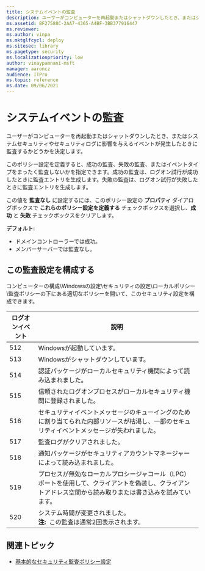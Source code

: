 ```yaml
---
title: システムイベントの監査
description: ユーザーがコンピューターを再起動またはシャットダウンしたとき、またはシステムセキュリティやセキュリティログに影響を与えるイベントが発生したときに監査するかどうかを決定します。
ms.assetid: BF27588C-2AA7-4365-A4BF-3BB377916447
ms.reviewer:
ms.author: vinpa
ms.mktglfcycl: deploy
ms.sitesec: library
ms.pagetype: security
ms.localizationpriority: low
author: vinaypamnani-msft
manager: aaroncz
audience: ITPro
ms.topic: reference
ms.date: 09/06/2021
---
```


# システムイベントの監査

ユーザーがコンピューターを再起動またはシャットダウンしたとき、またはシステムセキュリティやセキュリティログに影響を与えるイベントが発生したときに監査するかどうかを決定します。

このポリシー設定を定義すると、成功の監査、失敗の監査、またはイベントタイプをまったく監査しないかを指定できます。成功の監査は、ログオン試行が成功したときに監査エントリを生成します。失敗の監査は、ログオン試行が失敗したときに監査エントリを生成します。

この値を **監査なし** に設定するには、このポリシー設定の **プロパティ** ダイアログボックスで **これらのポリシー設定を定義する** チェックボックスを選択し、**成功** と **失敗** チェックボックスをクリアします。

**デフォルト:**

- ドメインコントローラーでは成功。
- メンバーサーバーでは監査なし。

## この監査設定を構成する

コンピューターの構成\\Windowsの設定\\セキュリティの設定\\ローカルポリシー\\監査ポリシーの下にある適切なポリシーを開いて、このセキュリティ設定を構成できます。

| ログオンイベント | 説明 |
| - | - |
| 512 | Windowsが起動しています。 |
| 513 | Windowsがシャットダウンしています。 |
| 514 | 認証パッケージがローカルセキュリティ機関によって読み込まれました。|
| 515 | 信頼されたログオンプロセスがローカルセキュリティ機関に登録されました。|
| 516 | セキュリティイベントメッセージのキューイングのために割り当てられた内部リソースが枯渇し、一部のセキュリティイベントメッセージが失われました。|
| 517 | 監査ログがクリアされました。 |
| 518 | 通知パッケージがセキュリティアカウントマネージャーによって読み込まれました。|
| 519 | プロセスが無効なローカルプロシージャコール（LPC）ポートを使用して、クライアントを偽装し、クライアントアドレス空間から読み取りまたは書き込みを試みています。|
| 520 | システム時間が変更されました。<br>**注:**  この監査は通常2回表示されます。|

## 関連トピック

- [基本的なセキュリティ監査ポリシー設定](basic-security-audit-policy-settings.md)

